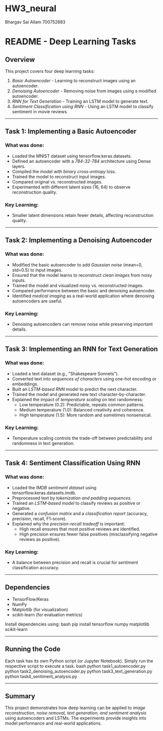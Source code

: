 # HW3_neural
Bhargav Sai Allam 700752883
# README - Deep Learning Tasks

## Overview
This project covers four deep learning tasks:
1. *Basic Autoencoder* - Learning to reconstruct images using an autoencoder.
2. *Denoising Autoencoder* - Removing noise from images using a modified autoencoder.
3. *RNN for Text Generation* - Training an LSTM model to generate text.
4. *Sentiment Classification using RNN* - Using an LSTM model to classify sentiment in movie reviews.

---
## Task 1: Implementing a Basic Autoencoder

### What was done:
- Loaded the MNIST dataset using tensorflow.keras.datasets.
- Defined an autoencoder with a *784-32-784* architecture using Dense layers.
- Compiled the model with *binary cross-entropy* loss.
- Trained the model to reconstruct input images.
- Compared original vs. reconstructed images.
- Experimented with different latent sizes (16, 64) to observe reconstruction quality.

### Key Learning:
- Smaller latent dimensions retain fewer details, affecting reconstruction quality.

---
## Task 2: Implementing a Denoising Autoencoder

### What was done:
- Modified the basic autoencoder to add *Gaussian noise* (mean=0, std=0.5) to input images.
- Ensured that the model learns to reconstruct *clean images* from noisy inputs.
- Trained the model and visualized noisy vs. reconstructed images.
- Compared performance between the basic and denoising autoencoder.
- Identified *medical imaging* as a real-world application where denoising autoencoders are useful.

### Key Learning:
- Denoising autoencoders can remove noise while preserving important details.

---
## Task 3: Implementing an RNN for Text Generation

### What was done:
- Loaded a text dataset (e.g., "Shakespeare Sonnets").
- Converted text into *sequences of characters* using one-hot encoding or embeddings.
- Built an *LSTM-based RNN* model to predict the next character.
- Trained the model and generated new text character-by-character.
- Explained the impact of *temperature scaling* on text randomness:
  - Low temperature (0.2): Predictable, repeats common patterns.
  - Medium temperature (1.0): Balanced creativity and coherence.
  - High temperature (1.5): More random and sometimes nonsensical.

### Key Learning:
- Temperature scaling controls the trade-off between predictability and randomness in text generation.

---
## Task 4: Sentiment Classification Using RNN

### What was done:
- Loaded the *IMDB sentiment dataset* using tensorflow.keras.datasets.imdb.
- Preprocessed text by *tokenization and padding sequences*.
- Trained an *LSTM-based model* to classify reviews as positive or negative.
- Generated a *confusion matrix* and a *classification report* (accuracy, precision, recall, F1-score).
- Explained why the *precision-recall tradeoff* is important:
  - High recall ensures that most positive reviews are identified.
  - High precision ensures fewer false positives (misclassifying negative reviews as positive).

### Key Learning:
- A balance between precision and recall is crucial for sentiment classification accuracy.

---
## Dependencies
- TensorFlow/Keras
- NumPy
- Matplotlib (for visualization)
- scikit-learn (for evaluation metrics)

Install dependencies using:
bash
pip install tensorflow numpy matplotlib scikit-learn


---
## Running the Code
Each task has its own Python script (or Jupyter Notebook). Simply run the respective script to execute a task.
bash
python task1_autoencoder.py
python task2_denoising_autoencoder.py
python task3_text_generation.py
python task4_sentiment_analysis.py


---
## Summary
This project demonstrates how deep learning can be applied to *image reconstruction, noise removal, text generation, and sentiment analysis* using autoencoders and LSTMs. The experiments provide insights into model performance and real-world applications.

